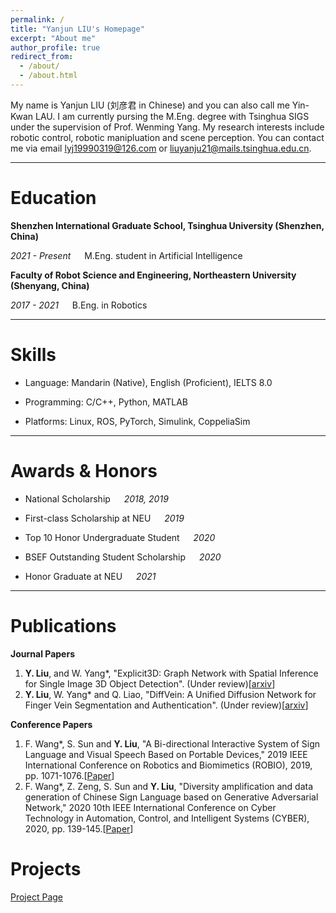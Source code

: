 ```yaml
---
permalink: /
title: "Yanjun LIU's Homepage"
excerpt: "About me"
author_profile: true
redirect_from: 
  - /about/
  - /about.html
---
```


My name is Yanjun LIU (刘彦君 in Chinese) and you can also call me Yin-Kwan LAU. I am currently pursing the M.Eng. degree with Tsinghua SIGS under the supervision of Prof. Wenming Yang. My research interests include robotic control, robotic manipluation and scene perception. You can contact me via email [lyj19990319@126.com](mailto:lyj19990319@126.com) or [liuyanju21@mails.tsinghua.edu.cn](mailto:liuyanju21@mails.tsinghua.edu.cn).

***

Education
======
**Shenzhen International Graduate School, Tsinghua University (Shenzhen, China)** 

*2021 - Present* &emsp; M.Eng. student in Artificial Intelligence

**Faculty of Robot Science and Engineering, Northeastern University (Shenyang, China)** 

*2017 - 2021* &emsp; B.Eng. in Robotics

***

Skills
======
* Language: Mandarin (Native), English (Proficient), IELTS 8.0

* Programming: C/C++, Python, MATLAB

* Platforms: Linux, ROS, PyTorch, Simulink, CoppeliaSim

***

Awards & Honors
======
* National Scholarship &emsp; *2018, 2019*

* First-class Scholarship at NEU &emsp; *2019*

* Top 10 Honor Undergraduate Student &emsp; *2020*

* BSEF Outstanding Student Scholarship &emsp; *2020*

* Honor Graduate at NEU &emsp; *2021*

***

Publications
======

**Journal Papers**

1. **Y. Liu**, and W. Yang*, "Explicit3D: Graph Network with Spatial Inference for Single Image 3D Object Detection". (Under review)[[arxiv](https://arxiv.org/abs/2302.06494)]
2. **Y. Liu**, W. Yang* and Q. Liao, "DiffVein: A Unified Diffusion Network for Finger Vein Segmentation and Authentication". (Under review)[[arxiv](https://arxiv.org/abs/2402.02060)]

**Conference Papers**

1. F. Wang*, S. Sun and **Y. Liu**, "A Bi-directional Interactive System of Sign Language and Visual Speech Based on Portable Devices," 2019 IEEE International Conference on Robotics and Biomimetics (ROBIO), 2019, pp. 1071-1076.[[Paper](https://ieeexplore.ieee.org/abstract/document/8961831/)]
2. F. Wang*, Z. Zeng, S. Sun and **Y. Liu**, "Diversity amplification and data generation of Chinese Sign Language based on Generative Adversarial Network," 2020 10th IEEE International Conference on Cyber Technology in Automation, Control, and Intelligent Systems (CYBER), 2020, pp. 139-145.[[Paper](https://ieeexplore.ieee.org/abstract/document/9279125/)]

Projects
======
[Project Page](https://yanjunliu-ac.github.io/projects)
